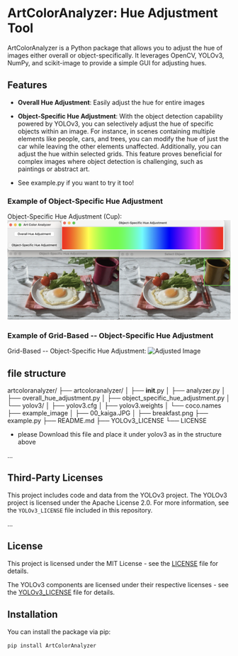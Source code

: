 # ArtColorAnalyzer: Hue Adjustment Tool

ArtColorAnalyzer is a Python package that allows you to adjust the hue of images either overall or object-specifically. It leverages OpenCV, YOLOv3, NumPy, and scikit-image to provide a simple GUI for adjusting hues.

## Features

- **Overall Hue Adjustment**: Easily adjust the hue for entire images
- **Object-Specific Hue Adjustment**: With the object detection capability powered by YOLOv3, you can selectively adjust the hue of specific objects within an image. For instance, in scenes containing multiple elements like people, cars, and trees, you can modify the hue of just the car while leaving the other elements unaffected. Additionally, you can adjust the hue within selected grids. This feature proves beneficial for complex images where object detection is challenging, such as paintings or abstract art.

- See example.py if you want to try it too!

### Example of Object-Specific Hue Adjustment
Object-Specific Hue Adjustment (Cup):
![Adjusted Image](adjusted_image/object_adjusted_image.png)

### Example of Grid-Based -- Object-Specific Hue Adjustment
Grid-Based -- Object-Specific Hue Adjustment:
![Adjusted Image](adjusted_image/grid_adjusted_image.png)

## file structure
artcoloranalyzer/
├── artcoloranalyzer/
│   ├── __init__.py
│   ├── analyzer.py
│   ├── overall_hue_adjustment.py
│   ├── object_specific_hue_adjustment.py
│   └── yolov3/
│       ├── yolov3.cfg
│       ├── yolov3.weights
│       └── coco.names
├── example_image
│       ├── 00_kaiga.JPG
│       ├── breakfast.png
├── example.py
├── README.md
├── YOLOv3_LICENSE
└── LICENSE

- please Download this file and place it under yolov3 as in the structure above

...

## Third-Party Licenses

This project includes code and data from the YOLOv3 project. The YOLOv3 project is licensed under the Apache License 2.0. For more information, see the `YOLOv3_LICENSE` file included in this repository.

...

## License

This project is licensed under the MIT License - see the [LICENSE](LICENSE) file for details.

The YOLOv3 components are licensed under their respective licenses - see the [YOLOv3_LICENSE](YOLOv3_LICENSE) file for details.


## Installation

You can install the package via pip:

```sh
pip install ArtColorAnalyzer
